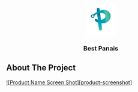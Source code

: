 <!-- PROJECT LOGO -->
<br />
<div align="center">
  <a href="https://https://github.com/LucasB25/web-panais">
    <img src="assets/panais.png" alt="Logo" width="80" height="80">
  </a>

  <h3 align="center">Best Panais</h3>
</div>




<!-- ABOUT THE PROJECT -->
## About The Project

[![Product Name Screen Shot][product-screenshot]](https://panaisdev.tk)

